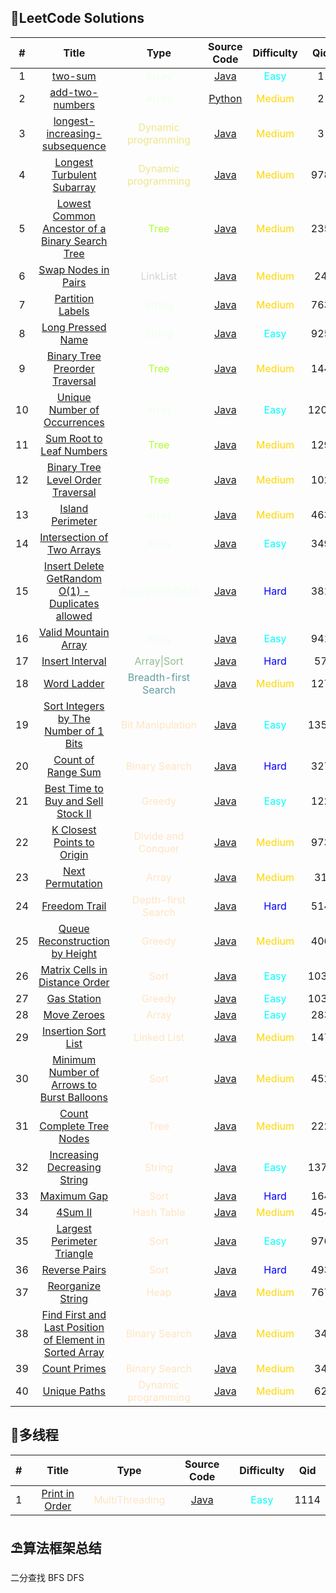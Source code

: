   
## :pencil:LeetCode Solutions
  
   | # | Title | Type | Source Code | Difficulty | Qid |
   |:---:|:---:|:---:|:---:|:---:|:---:|
   |1|[two-sum](https://leetcode.com/problems/two-sum)| <font color=#F0FFF0>Array</font> | [Java](SourceCode/src/SwapNodesPairs.java) |<font color=#00FFFF>Easy</font>|1|
   |2|[add-two-numbers](https://leetcode.com/problems/add-two-numbers)| <font color=#F0FFF0>Array</font> |[Python](SourceCode/src/SwapNodesPairs.java)|<font color=#FFD700>Medium</font>|2|
   |3|[longest-increasing-subsequence](https://leetcode-cn.com/problems/longest-increasing-subsequence/)| <font color=#F0E68C>Dynamic programming</font> |[Java](SourceCode/src/SwapNodesPairs.java)|<font color=#FFD700>Medium</font>|3|
   |4|[Longest Turbulent Subarray](https://leetcode-cn.com/problems/longest-turbulent-subarray/)| <font color=#F0E68C>Dynamic programming</font> |[Java](SourceCode/src/SwapNodesPairs.java)|<font color=#FFD700>Medium</font>|978|
   |5|[Lowest Common Ancestor of a Binary Search Tree](https://leetcode-cn.com/problems/longest-increasing-subsequence/)| <font color=#ADFF2F>Tree</font> |[Java](SourceCode/src/SwapNodesPairs.java)|<font color=#FFD700>Medium</font>|235|
   |6|[Swap Nodes in Pairs](https://leetcode-cn.com/problems/swap-nodes-in-pairs/)| <font color=#D3D3D3>LinkList</font> |[Java](SourceCode/src/SwapNodesPairs.java)|<font color=#FFD700>Medium</font>|24|
   |7|[Partition Labels](https://leetcode-cn.com/problems/partition-labels/)| <font color=#F0FFF0>String</font> |[Java](SourceCode/src/PartitionLabels.java)|<font color=#FFD700>Medium</font>|763|
   |8|[Long Pressed Name](https://leetcode-cn.com/problems/long-pressed-name/)| <font color=#F0FFF0>String</font> |[Java](SourceCode/src/LongPressedName.java)|<font color=#00FFFF>Easy</font>|925|
   |9|[Binary Tree Preorder Traversal](https://leetcode-cn.com/problems/binary-tree-preorder-traversal/)| <font color=#ADFF2F>Tree</font> |[Java](SourceCode/src/BinaryTreePreorderTraversal.java)|<font color=#FFD700>Medium</font>|144|
   |10|[Unique Number of Occurrences](https://leetcode-cn.com/problems/unique-number-of-occurrences/)| <font color=#F0FFF0>Array</font> |[Java](SourceCode/src/UniqueNumberOccurrences.java)|<font color=#00FFFF>Easy</font>|1207|
   |11|[Sum Root to Leaf Numbers](https://leetcode-cn.com/problems/sum-root-to-leaf-numbers/)| <font color=#ADFF2F>Tree</font> |[Java](SourceCode/src/SumRootLeafNumbers.java)|<font color=#FFD700>Medium</font>|129|
   |12|[Binary Tree Level Order Traversal](https://leetcode-cn.com/problems/binary-tree-level-order-traversal/)| <font color=#ADFF2F>Tree</font> |[Java](SourceCode/src/BinaryTreeLevelOrderTraversal.java)|<font color=#FFD700>Medium</font>|102|
   |13|[Island Perimeter](https://leetcode-cn.com/problems/island-perimeter/)| <font color=#F0FFF0>Array</font> |[Java](SourceCode/src/IslandPerimeter.java)|<font color=#FFD700>Medium</font>|463|
   |14|[Intersection of Two Arrays](https://leetcode-cn.com/problems/intersection-of-two-arrays/)| <font color=#F0FFF0>Array</font> |[Java](SourceCode/src/IntersectionTwoArrays.java)|<font color=#00FFFF>Easy</font>|349|
   |15|[Insert Delete GetRandom O(1) - Duplicates allowed](https://leetcode-cn.com/problems/insert-delete-getrandom-o1-duplicates-allowed/)| <font color=#F0FFF0>Array\|HashTable</font> |[Java](SourceCode/src/RandomizedCollection.java)|<font color=#0000FF>Hard</font>|381|
   |16|[Valid Mountain Array](https://leetcode-cn.com/problems/valid-mountain-array/)| <font color=#F0FFF0>Array</font> |[Java](SourceCode/src/ValidMountainArray.java)|<font color=#00FFFF>Easy</font>|941|
   |17|[Insert Interval](https://leetcode-cn.com/problems/insert-interval/)| <font color=#8FBC8F>Array\|Sort</font> |[Java](SourceCode/src/InsertInterval.java)|<font color=#0000FF>Hard</font>|57|
   |18|[Word Ladder](https://leetcode-cn.com/problems/word-ladder/)| <font color=#5F9EA0>Breadth-first Search</font> |[Java](SourceCode/src/WordLadder.java)|<font color=#FFD700>Medium</font>|127|
   |19|[Sort Integers by The Number of 1 Bits](https://leetcode-cn.com/problems/sort-integers-by-the-number-of-1-bits/)| <font color=#FFE4C4>Bit Manipulation</font> |[Java](SourceCode/src/SortIntegersTheNumberBits.java)|<font color=#00FFFF>Easy</font>|1356|
   |20|[Count of Range Sum](https://leetcode-cn.com/problems/count-of-range-sum/)| <font color=#FFE4C4>Binary Search</font> |[Java](SourceCode/src/SortIntegersTheNumberBits.java)|<font color=#0000FF>Hard</font>|327|
   |21|[Best Time to Buy and Sell Stock II](https://leetcode-cn.com/problems/best-time-to-buy-and-sell-stock-ii/)| <font color=#FFE4C4>Greedy</font> |[Java](SourceCode/src/BestTimeBuySellStock.java)|<font color=#00FFFF>Easy</font>|122|
   |22|[K Closest Points to Origin](https://leetcode-cn.com/problems/k-closest-points-to-origin/)| <font color=#FFE4C4>Divide and Conquer</font> |[Java](SourceCode/src/KClosestPointsOrigin.java)|<font color=#FFD700>Medium</font>|973|
   |23|[Next Permutation](https://leetcode-cn.com/problems/next-permutation/)| <font color=#FFE4C4>Array</font> |[Java](SourceCode/src/NextPermutation.java)|<font color=#FFD700>Medium</font>|31|
   |24|[Freedom Trail](https://leetcode-cn.com/problems/freedom-trail/)| <font color=#FFE4C4>Depth-first Search</font> |[Java](SourceCode/src/FreedomTrail.java)|<font color=#0000FF>Hard</font>|514|
   |25|[Queue Reconstruction by Height](https://leetcode-cn.com/problems/queue-reconstruction-by-height/)| <font color=#FFE4C4>Greedy</font> |[Java](SourceCode/src/QueueReconstructionHeight.java)|<font color=#FFD700>Medium</font>|406|
   |26|[Matrix Cells in Distance Order](https://leetcode-cn.com/problems/matrix-cells-in-distance-order/)| <font color=#FFE4C4>Sort</font> |[Java](SourceCode/src/MatrixCellsDistanceOrder.java)|<font color=#00FFFF>Easy</font>|1030|
   |27|[Gas Station](https://leetcode-cn.com/problems/gas-station/)| <font color=#FFE4C4>Greedy</font> |[Java](SourceCode/src/MatrixCellsDistanceOrder.java)|<font color=#00FFFF>Easy</font>|1030|
   |28|[Move Zeroes](https://leetcode-cn.com/problems/move-zeroes/)| <font color=#FFE4C4>Array</font> |[Java](SourceCode/src/MoveZeroes.java)|<font color=#00FFFF>Easy</font>|283|
   |29|[Insertion Sort List](https://leetcode-cn.com/problems/insertion-sort-list/)| <font color=#FFE4C4>Linked List</font> |[Java](SourceCode/src/InsertionSortList.java)|<font color=#FFD700>Medium</font>|147|
   |30|[Minimum Number of Arrows to Burst Balloons](https://leetcode-cn.com/problems/minimum-number-of-arrows-to-burst-balloons/)| <font color=#FFE4C4>Sort</font> |[Java](SourceCode/src/MinimumBalloons.java)|<font color=#FFD700>Medium</font>|452|
   |31|[Count Complete Tree Nodes](https://leetcode-cn.com/problems/count-complete-tree-nodes/)| <font color=#FFE4C4>Tree</font> |[Java](SourceCode/src/CountCompleteTreeNodes.java)|<font color=#FFD700>Medium</font>|222|
   |32|[Increasing Decreasing String](https://leetcode-cn.com/problems/increasing-decreasing-string/)| <font color=#FFE4C4>String</font> |[Java](SourceCode/src/IncreasingDecreasingString.java)|<font color=#00FFFF>Easy</font>|1370|
   |33|[Maximum Gap](https://leetcode-cn.com/problems/maximum-gap/)| <font color=#FFE4C4>Sort</font> |[Java](SourceCode/src/MaximumGap.java)|<font color=#0000FF>Hard</font>|164|
   |34|[4Sum II](https://leetcode-cn.com/problems/4sum-ii/)| <font color=#FFE4C4>Hash Table</font> |[Java](SourceCode/src/SumI.java)|<font color=#FFD700>Medium</font>|454|
   |35|[Largest Perimeter Triangle](https://leetcode-cn.com/problems/largest-perimeter-triangle/)| <font color=#FFE4C4>Sort</font> |[Java](SourceCode/src/LargestPerimeterTriangle.java)|<font color=#00FFFF>Easy</font>|976|
   |36|[Reverse Pairs](https://leetcode-cn.com/problems/reverse-pairs/)| <font color=#FFE4C4>Sort</font> |[Java](SourceCode/src/ReversePairs.java)|<font color=#0000FF>Hard</font>|493|
   |37|[Reorganize String](https://leetcode-cn.com/problems/reorganize-string/)| <font color=#FFE4C4>Heap</font> |[Java](SourceCode/src/ReorganizeString.java)|<font color=#FFD700>Medium</font>|767|
   |38|[Find First and Last Position of Element in Sorted Array](https://leetcode-cn.com/problems/find-first-and-last-position-of-element-in-sorted-array/)| <font color=#FFE4C4>Binary Search</font> |[Java](SourceCode/src/FindArray.java)|<font color=#FFD700>Medium</font>|34|
   |39|[Count Primes](https://leetcode-cn.com/problems/count-primes/)| <font color=#FFE4C4>Binary Search</font> |[Java](SourceCode/src/FindArray.java)|<font color=#FFD700>Medium</font>|34|
   |40|[Unique Paths](https://leetcode-cn.com/problems/unique-paths/)| <font color=#FFE4C4>Dynamic programming</font> |[Java](SourceCode/src/UniquePaths.java)|<font color=#FFD700>Medium</font>|62|
   
##  :thinking:多线程

   | # | Title | Type | Source Code | Difficulty | Qid |
   |:---:|:---:|:---:|:---:|:---:|:---:|
   |1|[Print in Order](https://leetcode-cn.com/problems/print-in-order/)| <font color=#FFE4C4>MultiThreading</font> |[Java](SourceCode/src/PrintOrder.java)|<font color=#00FFFF>Easy</font>|1114|
   
## :parasol_on_ground:算法框架总结

   二分查找
   BFS
   DFS
   
   